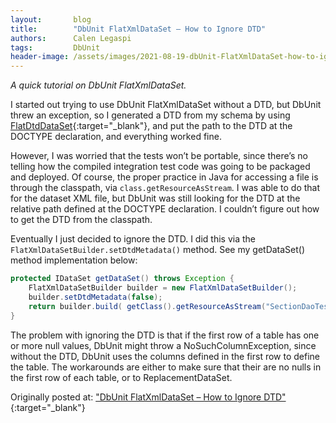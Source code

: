 ```yaml
---
layout:       blog
title:        "DbUnit FlatXmlDataSet – How to Ignore DTD"
authors:      Calen Legaspi
tags:         DbUnit
header-image: /assets/images/2021-08-19-dbUnit-FlatXmlDataSet-how-to-ignore-DTD.md/DbUnitFlatXmlDataSet-HowToIgnoreDTD.png
---
```

*A quick tutorial on DbUnit FlatXmlDataSet.*

I started out trying to use DbUnit FlatXmlDataSet without a DTD, but DbUnit threw an exception, so I generated a DTD from my schema by using [FlatDtdDataSet](http://dbunit.sourceforge.net/faq.html#generatedtd){:target="_blank"}, and put the path to the DTD at the DOCTYPE declaration, and everything worked fine.

However, I was worried that the tests won’t be portable, since there’s no telling how the compiled integration test code was going to be packaged and deployed. Of course, the proper practice in Java for accessing a file is through the classpath, via `class.getResourceAsStream`. I was able to do that for the dataset XML file, but DbUnit was still looking for the DTD at the relative path defined at the DOCTYPE declaration. I couldn’t figure out how to get the DTD from the classpath.

Eventually I just decided to ignore the DTD. I did this via the `FlatXmlDataSetBuilder.setDtdMetadata()` method. See my getDataSet() method implementation below:

```java
protected IDataSet getDataSet() throws Exception {
    FlatXmlDataSetBuilder builder = new FlatXmlDataSetBuilder();
    builder.setDtdMetadata(false);
    return builder.build( getClass().getResourceAsStream("SectionDaoTest.xml") );
}
```

The problem with ignoring the DTD is that if the first row of a table has one or more null values, DbUnit might throw a NoSuchColumnException, since without the DTD, DbUnit uses the columns defined in the first row to define the table. The workarounds are either to make sure that their are no nulls in the first row of each table, or to ReplacementDataSet. 

Originally posted at: ["DbUnit FlatXmlDataSet – How to Ignore DTD"](http://calenlegaspi.blogspot.com/2014/09/dbunit-flatxmldataset-ignore-dtd.html?q=DbUnit+FlatXmlDataSet){:target="_blank"}
